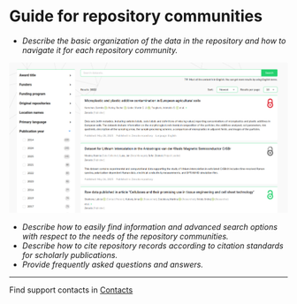 

# Guide for repository communities

- *Describe the basic organization of the data in the repository and how to navigate it for each repository community.*

![Repository interface - search results](../images/repository_ui_search.png "Repository iterface - search results")

- *Describe how to easily find information and advanced search options with respect to the needs of the repository communities.*
- *Describe how to cite repository records according to citation standards for scholarly publications.*
- *Provide frequently asked questions and answers.*

---
Find support contacts in [Contacts](../organizational-documents/contacts.md)


